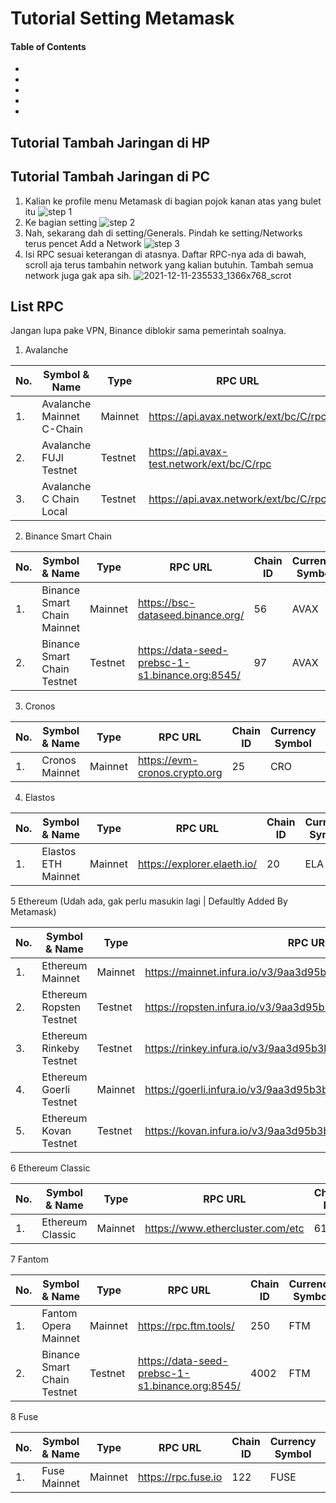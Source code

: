 # Tutorial Setting Metamask

#### Table of Contents
- []()
- []()
- []()
- []()
- []()


## Tutorial Tambah Jaringan di HP


## Tutorial Tambah Jaringan di PC
1. Kalian ke profile menu Metamask di bagian pojok kanan atas yang bulet itu
![step 1](https://user-images.githubusercontent.com/64100477/145685392-82782e71-1354-4ad9-915a-b86df3216d88.png)
2. Ke bagian setting
![step 2](https://user-images.githubusercontent.com/64100477/145685393-c2168729-bedc-41b9-8038-f969315cb131.png)
3. Nah, sekarang dah di setting/Generals. Pindah ke setting/Networks terus pencet Add a Network
![step 3](https://user-images.githubusercontent.com/64100477/145685394-96494bc4-3166-4691-b30f-0ef64765cf17.png)
4. Isi RPC sesuai keterangan di atasnya. Daftar RPC-nya ada di bawah, scroll aja terus tambahin network yang kalian butuhin. Tambah semua network juga gak apa sih.
![2021-12-11-235533_1366x768_scrot](https://user-images.githubusercontent.com/64100477/145685389-6137467a-e96d-40c4-a71d-6c7433b174e3.png)


## List RPC
Jangan lupa pake VPN, Binance diblokir sama pemerintah soalnya.

1. Avalanche

| No.  | Symbol & Name           | Type       | RPC URL                                                        | Chain ID | Currency Symbol | Block Explorer     |
| ---- | ----------------------- | ---------- | ---------------------------------                              | -------- | --------------- | -------------------|
| 1. | Avalanche Mainnet C-Chain | Mainnet | https://api.avax.network/ext/bc/C/rpc | 43114       | AVAX             |  	https://cchain.explorer.avax.network/ |
| 2. | Avalanche FUJI Testnet | Testnet | https://api.avax-test.network/ext/bc/C/rpc | 43113       | AVAX             |  	https://testnet.explorer.avax.network/ |
| 3. | Avalanche C Chain Local | Testnet | https://api.avax.network/ext/bc/C/rpc | 43112       | AVAX             |  	https://snowtrace.io/ |


2. Binance Smart Chain

| No.  | Symbol & Name           | Type       | RPC URL                                                        | Chain ID | Currency Symbol | Block Explorer     |
| ---- | ----------------------- | ---------- | ---------------------------------                              | -------- | --------------- | -------------------- |
| 1. | Binance Smart Chain Mainnet | Mainnet | https://bsc-dataseed.binance.org/ | 56       | AVAX             |  	https://bscscan.com/ |
| 2. | Binance Smart Chain Testnet | Testnet | https://data-seed-prebsc-1-s1.binance.org:8545/ | 97       | AVAX             | https://testnet.bscscan.com/ | 	https://testnet.explorer.avax.network/ |



3. Cronos

| No.  | Symbol & Name           | Type       | RPC URL                                                        | Chain ID | Currency Symbol | Block Explorer     |
| ---- | ----------------------- | ---------- | ---------------------------------                              | -------- | --------------- | -------------------- |
| 1. | Cronos Mainnet  | Mainnet | https://evm-cronos.crypto.org | 25       | CRO             |  		https://cronos.crypto.org/explorer/ |


4. Elastos

| No.  | Symbol & Name           | Type       | RPC URL                                                        | Chain ID | Currency Symbol | Block Explorer     |
| ---- | ----------------------- | ---------- | ---------------------------------                              | -------- | --------------- | -------------------- |
| 1. | Elastos ETH Mainnet  | Mainnet | https://explorer.elaeth.io/ | 20       | ELA             |  		https://explorer.elaeth.io/ |


5 Ethereum (Udah ada, gak perlu masukin lagi | Defaultly Added By Metamask)

| No.  | Symbol & Name           | Type       | RPC URL                                                        | Chain ID | Currency Symbol | Block Explorer     |
| ---- | ----------------------- | ---------- | ---------------------------------                              | -------- | --------------- | -------------------|
| 1. | Ethereum Mainnet  | Mainnet | https://mainnet.infura.io/v3/9aa3d95b3bc440fa88ea12eaa4456161 | 1       | ETH             | 	https://etherscan.io |
| 2. | Ethereum Ropsten Testnet  | Testnet | 	https://ropsten.infura.io/v3/9aa3d95b3bc440fa88ea12eaa4456161 | 3       | ETH             | https://ropsten.etherscan.io |
| 3. | Ethereum Rinkeby Testnet | Testnet | https://rinkey.infura.io/v3/9aa3d95b3bc440fa88ea12eaa4456161 | 4       | ETH             | https://rinkey.etherscan.io |
| 4. | Ethereum Goerli Testnet  | Mainnet |	https://goerli.infura.io/v3/9aa3d95b3bc440fa88ea12eaa4456161 | 5       | ETH             | 		https://goerli.etherscan.io |
| 5. | Ethereum Kovan Testnet  | Testnet | 	https://kovan.infura.io/v3/9aa3d95b3bc440fa88ea12eaa4456161 | 6       | ETH             | https://kovan.etherscan.io |

6 Ethereum Classic


| No.  | Symbol & Name           | Type       | RPC URL                                                        | Chain ID | Currency Symbol | Block Explorer     |
| ---- | ----------------------- | ---------- | ---------------------------------                              | -------- | --------------- | -------------------|
| 1. | Ethereum Classic  | Mainnet |  	https://www.ethercluster.com/etc  | 61       | ETH             | 	https://blockscout.com/etc/mainnet/ |

7 Fantom

| No.  | Symbol & Name           | Type       | RPC URL                                                        | Chain ID | Currency Symbol | Block Explorer     |
| ---- | ----------------------- | ---------- | ---------------------------------                              | -------- | --------------- | -------------------- |
| 1. | Fantom Opera Mainnet | Mainnet | https://rpc.ftm.tools/ | 250       | FTM             |  https://ftmscan.com |
| 2. | Binance Smart Chain Testnet | Testnet | https://data-seed-prebsc-1-s1.binance.org:8545/ | 4002       | FTM             | https://testnet.ftmscan.com	 | 	https://testnet.explorer.avax.network/ |

8 Fuse

| No.  | Symbol & Name           | Type       | RPC URL                                                        | Chain ID | Currency Symbol | Block Explorer     |
| ---- | ----------------------- | ---------- | ---------------------------------                              | -------- | --------------- | -------------------|
| 1. | Fuse Mainnet   | Mainnet |  	https://rpc.fuse.io  | 122       | FUSE             | 	https://explorer.fuse.io/ |
